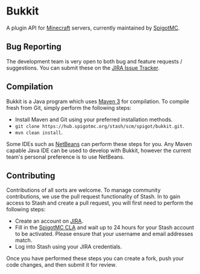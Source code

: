 Bukkit
======
A plugin API for [Minecraft](https://minecraft.net/) servers, currently maintained by [SpigotMC](http://www.spigotmc.org/).

Bug Reporting
-------------
The development team is very open to both bug and feature requests / suggestions. You can submit these on the [JIRA Issue Tracker](http://hub.spigotmc.org/jira/).

Compilation
-----------
Bukkit is a Java program which uses [Maven 3](http://maven.apache.org/) for compilation. To compile fresh from Git, simply perform the following steps:

* Install Maven and Git using your preferred installation methods.
* `git clone https://hub.spigotmc.org/stash/scm/spigot/bukkit.git`.
* `mvn clean install`.
 
Some IDEs such as [NetBeans](https://netbeans.org/) can perform these steps for you. Any Maven capable Java IDE can be used to develop with Bukkit, however the current team's personal preference is to use NetBeans.

Contributing
------------
Contributions of all sorts are welcome. To manage community contributions, we use the pull request functionality of Stash. In to gain access to Stash and create a pull request, you will first need to perform the following steps:

* Create an account on [JIRA](http://hub.spigotmc.org/jira/).
* Fill in the [SpigotMC CLA](http://www.spigotmc.org/go/cla) and wait up to 24 hours for your Stash account to be activated. Please ensure that your username and email addresses match.
* Log into Stash using your JIRA credentials.
 
Once you have performed these steps you can create a fork, push your code changes, and then submit it for review.